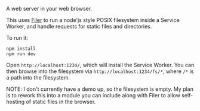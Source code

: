 A web server in your web browser.

This uses [Filer](https://github.com/filerjs/filer) to run a node'js style
POSIX filesystem inside a Service Worker, and handle requests for static files and
directories.

To run it:

```
npm install
npm run dev
```

Open `http://localhost:1234/`, which will install the Service Worker.  You can
then browse into the filesystem via `http://localhost:1234/fs/*`, where `/*` is
a path into the filesystem.

NOTE: I don't currently have a demo up, so the filesystem is empty.  My plan
is to rework this into a module you can include along with Filer to allow
self-hosting of static files in the browser.
